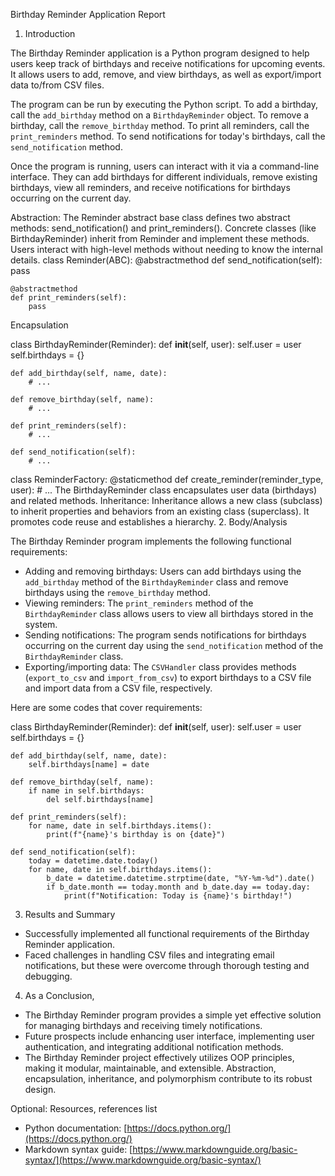 Birthday Reminder Application Report

1. Introduction

The Birthday Reminder application is a Python program designed to help users keep track of birthdays and receive notifications for upcoming events. It allows users to add, remove, and view birthdays, as well as export/import data to/from CSV files.

The program can be run by executing the Python script. To add a birthday, call the `add_birthday` method on a `BirthdayReminder` object. To remove a birthday, call the `remove_birthday` method. To print all reminders, call the `print_reminders` method. To send notifications for today's birthdays, call the `send_notification` method.

Once the program is running, users can interact with it via a command-line interface. They can add birthdays for different individuals, remove existing birthdays, view all reminders, and receive notifications for birthdays occurring on the current day.

Abstraction:
The Reminder abstract base class defines two abstract methods: send_notification() and print_reminders().
Concrete classes (like BirthdayReminder) inherit from Reminder and implement these methods.
Users interact with high-level methods without needing to know the internal details.
class Reminder(ABC):
    @abstractmethod
    def send_notification(self):
        pass

    @abstractmethod
    def print_reminders(self):
        pass

Encapsulation

class BirthdayReminder(Reminder):
    def __init__(self, user):
        self.user = user
        self.birthdays = {}

    def add_birthday(self, name, date):
        # ...

    def remove_birthday(self, name):
        # ...

    def print_reminders(self):
        # ...

    def send_notification(self):
        # ...

class ReminderFactory:
    @staticmethod
    def create_reminder(reminder_type, user):
        # ...
The BirthdayReminder class encapsulates user data (birthdays) and related methods.
Inheritance: Inheritance allows a new class (subclass) to inherit properties and behaviors from an existing class (superclass).
It promotes code reuse and establishes a hierarchy.
2. Body/Analysis

The Birthday Reminder program implements the following functional requirements:
- Adding and removing birthdays: Users can add birthdays using the `add_birthday` method of the `BirthdayReminder` class and remove birthdays using the `remove_birthday` method.
- Viewing reminders: The `print_reminders` method of the `BirthdayReminder` class allows users to view all birthdays stored in the system.
- Sending notifications: The program sends notifications for birthdays occurring on the current day using the `send_notification` method of the `BirthdayReminder` class.
- Exporting/importing data: The `CSVHandler` class provides methods (`export_to_csv` and `import_from_csv`) to export birthdays to a CSV file and import data from a CSV file, respectively.

Here are some codes that cover requirements:

class BirthdayReminder(Reminder):
    def __init__(self, user):
        self.user = user
        self.birthdays = {}

    def add_birthday(self, name, date):
        self.birthdays[name] = date

    def remove_birthday(self, name):
        if name in self.birthdays:
            del self.birthdays[name]

    def print_reminders(self):
        for name, date in self.birthdays.items():
            print(f"{name}'s birthday is on {date}")

    def send_notification(self):
        today = datetime.date.today()
        for name, date in self.birthdays.items():
            b_date = datetime.datetime.strptime(date, "%Y-%m-%d").date()
            if b_date.month == today.month and b_date.day == today.day:
                print(f"Notification: Today is {name}'s birthday!")


3. Results and Summary

  - Successfully implemented all functional requirements of the Birthday Reminder application.
  - Faced challenges in handling CSV files and integrating email notifications, but these were overcome through thorough testing and debugging.

4. As a Conclusion, 
  - The Birthday Reminder program provides a simple yet effective solution for managing birthdays and receiving timely notifications.
  - Future prospects include enhancing user interface, implementing user authentication, and integrating additional notification methods.
 - The Birthday Reminder project effectively utilizes OOP principles, making it modular, maintainable, and extensible. Abstraction, encapsulation, inheritance, and polymorphism contribute to its robust design.

Optional: Resources, references list
- Python documentation: [https://docs.python.org/](https://docs.python.org/)
- Markdown syntax guide: [https://www.markdownguide.org/basic-syntax/](https://www.markdownguide.org/basic-syntax/)

